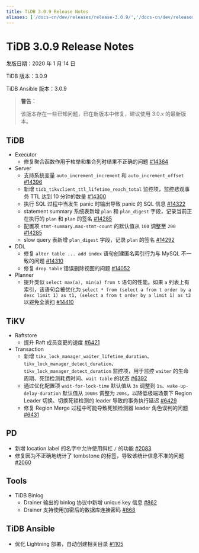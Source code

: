 ```yaml
---
title: TiDB 3.0.9 Release Notes
aliases: ['/docs-cn/dev/releases/release-3.0.9/','/docs-cn/dev/releases/3.0.9/']
---
```


# TiDB 3.0.9 Release Notes

发版日期：2020 年 1 月 14 日

TiDB 版本：3.0.9

TiDB Ansible 版本：3.0.9

> **警告：**
>
> 该版本存在一些已知问题，已在新版本中修复，建议使用 3.0.x 的最新版本。

## TiDB

+ Executor
    - 修复聚合函数作用于枚举和集合列时结果不正确的问题 [#14364](https://github.com/pingcap/tidb/pull/14364)
+ Server
    - 支持系统变量 `auto_increment_increment` 和 `auto_increment_offset` [#14396](https://github.com/pingcap/tidb/pull/14396)
    - 新增 `tidb_tikvclient_ttl_lifetime_reach_total` 监控项，监控悲观事务 TTL 达到 10 分钟的数量 [#14300](https://github.com/pingcap/tidb/pull/14300)
    - 执行 SQL 过程中当发生 panic 时输出导致 panic 的 SQL 信息 [#14322](https://github.com/pingcap/tidb/pull/14322)
    - statement summary 系统表新增 `plan` 和 `plan_digest` 字段，记录当前正在执行的 `plan` 和 `plan` 的签名 [#14285](https://github.com/pingcap/tidb/pull/14285)
    - 配置项 `stmt-summary.max-stmt-count` 的默认值从 `100` 调整至 `200` [#14285](https://github.com/pingcap/tidb/pull/14285)
    - slow query 表新增 `plan_digest` 字段，记录 `plan` 的签名 [#14292](https://github.com/pingcap/tidb/pull/14292)
+ DDL
    - 修复 `alter table ... add index` 语句创建匿名索引行为与 MySQL 不一致的问题 [#14310](https://github.com/pingcap/tidb/pull/14310)
    - 修复 `drop table` 错误删除视图的问题 [#14052](https://github.com/pingcap/tidb/pull/14052)
+ Planner
    - 提升类似 `select max(a), min(a) from t` 语句的性能。如果 `a` 列表上有索引，该语句会被优化为 `select * from (select a from t order by a desc limit 1) as t1, (select a from t order by a limit 1) as t2` 以避免全表扫 [#14410](https://github.com/pingcap/tidb/pull/14410)

## TiKV

+ Raftstore
    - 提升 Raft 成员变更的速度 [#6421](https://github.com/tikv/tikv/pull/6421)
+ Transaction
    - 新增 `tikv_lock_manager_waiter_lifetime_duration`、`tikv_lock_manager_detect_duration`、`tikv_lock_manager_detect_duration` 监控项，用于监控 `waiter` 的生命周期、死锁检测耗费时间、`wait table` 的状态 [#6392](https://github.com/tikv/tikv/pull/6422)
    - 通过优化配置项 `wait-for-lock-time` 默认值从 `3s` 调整到 `1s`、`wake-up-delay-duration` 默认值从 `100ms` 调整为 `20ms`，以降低极端场景下 Region Leader 切换、切换死锁检测的 leader 导致的事务执行延迟 [#6429](https://github.com/tikv/tikv/pull/6429)
    - 修复 Region Merge 过程中可能导致死锁检测器 leader 角色误判的问题 [#6431](https://github.com/tikv/tikv/pull/6431)

## PD

+ 新增 location label 的名字中允许使用斜杠 `/` 的功能 [#2083](https://github.com/pingcap/pd/pull/2083)
+ 修复因为不正确地统计了 tombstone 的标签，导致该统计信息不准的问题 [#2060](https://github.com/pingcap/pd/issues/2060)

## Tools

+ TiDB Binlog
    - Drainer 输出的 binlog 协议中新增 unique key 信息 [#862](https://github.com/pingcap/tidb-binlog/pull/862)
    - Drainer 支持使用加密后的数据库连接密码 [#868](https://github.com/pingcap/tidb-binlog/pull/868)

## TiDB Ansible

+ 优化 Lightning 部署，自动创建相关目录 [#1105](https://github.com/pingcap/tidb-ansible/pull/1105)

